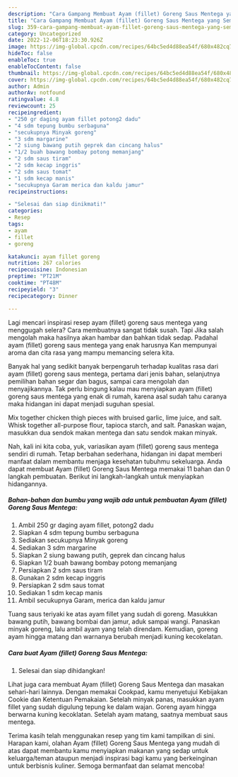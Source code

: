 ```yaml
---
description: "Cara Gampang Membuat Ayam (fillet) Goreng Saus Mentega yang Sempurna, Buat Buka Puasa}"
title: "Cara Gampang Membuat Ayam (fillet) Goreng Saus Mentega yang Sempurna, Buat Buka Puasa}"
slug: 359-cara-gampang-membuat-ayam-fillet-goreng-saus-mentega-yang-sempurna-buat-buka-puasa
category: Uncategorized
date: 2022-12-06T18:23:30.926Z
image: https://img-global.cpcdn.com/recipes/64bc5ed4d88ea54f/680x482cq70/ayam-fillet-goreng-saus-mentega-foto-resep-utama.jpg
hideToc: false
enableToc: true
enableTocContent: false
thumbnail: https://img-global.cpcdn.com/recipes/64bc5ed4d88ea54f/680x482cq70/ayam-fillet-goreng-saus-mentega-foto-resep-utama.jpg
cover: https://img-global.cpcdn.com/recipes/64bc5ed4d88ea54f/680x482cq70/ayam-fillet-goreng-saus-mentega-foto-resep-utama.jpg
author: Admin
authorAv: notfound
ratingvalue: 4.8
reviewcount: 25
recipeingredient:
- "250 gr daging ayam fillet potong2 dadu"
- "4 sdm tepung bumbu serbaguna"
- "secukupnya Minyak goreng"
- "3 sdm margarine"
- "2 siung bawang putih geprek dan cincang halus"
- "1/2 buah bawang bombay potong memanjang"
- "2 sdm saus tiram"
- "2 sdm kecap inggris"
- "2 sdm saus tomat"
- "1 sdm kecap manis"
- "secukupnya Garam merica dan kaldu jamur"
recipeinstructions:

- "Selesai dan siap dinikmati!"
categories:
- Resep
tags:
- ayam
- fillet
- goreng

katakunci: ayam fillet goreng 
nutrition: 267 calories
recipecuisine: Indonesian
preptime: "PT21M"
cooktime: "PT48M"
recipeyield: "3"
recipecategory: Dinner

---
```



Lagi mencari inspirasi resep ayam (fillet) goreng saus mentega yang menggugah selera? Cara membuatnya sangat tidak susah. Tapi Jika salah mengolah maka hasilnya akan hambar dan bahkan tidak sedap. Padahal ayam (fillet) goreng saus mentega yang enak harusnya Kan mempunyai aroma dan cita rasa yang mampu memancing selera kita.


Banyak hal yang sedikit banyak berpengaruh terhadap kualitas rasa dari ayam (fillet) goreng saus mentega, pertama dari jenis bahan, selanjutnya pemilihan bahan segar dan bagus, sampai cara mengolah dan menyajikannya. Tak perlu bingung kalau mau menyiapkan ayam (fillet) goreng saus mentega yang enak di rumah, karena asal sudah tahu caranya maka hidangan ini dapat menjadi suguhan spesial.

Mix together chicken thigh pieces with bruised garlic, lime juice, and salt. Whisk together all-purpose flour, tapioca starch, and salt. Panaskan wajan, masukkan dua sendok makan mentega dan satu sendok makan minyak.


Nah, kali ini kita coba, yuk, variasikan ayam (fillet) goreng saus mentega sendiri di rumah. Tetap berbahan sederhana, hidangan ini dapat memberi manfaat dalam membantu menjaga kesehatan tubuhmu sekeluarga. Anda dapat membuat Ayam (fillet) Goreng Saus Mentega memakai 11 bahan dan 0 langkah pembuatan. Berikut ini langkah-langkah untuk menyiapkan hidangannya.

<!--inarticleads1-->

##### Bahan-bahan dan bumbu yang wajib ada untuk pembuatan Ayam (fillet) Goreng Saus Mentega:

1. Ambil 250 gr daging ayam fillet, potong2 dadu
1. Siapkan 4 sdm tepung bumbu serbaguna
1. Sediakan secukupnya Minyak goreng
1. Sediakan 3 sdm margarine
1. Siapkan 2 siung bawang putih, geprek dan cincang halus
1. Siapkan 1/2 buah bawang bombay potong memanjang
1. Persiapkan 2 sdm saus tiram
1. Gunakan 2 sdm kecap inggris
1. Persiapkan 2 sdm saus tomat
1. Sediakan 1 sdm kecap manis
1. Ambil secukupnya Garam, merica dan kaldu jamur


Tuang saus teriyaki ke atas ayam fillet yang sudah di goreng. Masukkan bawang putih, bawang bombai dan jamur, aduk sampai wangi. Panaskan minyak goreng, lalu ambil ayam yang telah direndam. Kemudian, goreng ayam hingga matang dan warnanya berubah menjadi kuning kecokelatan. 

<!--inarticleads2-->

##### Cara buat Ayam (fillet) Goreng Saus Mentega:


1. Selesai dan siap dihidangkan!

Lihat juga cara membuat Ayam (fillet) Goreng Saus Mentega dan masakan sehari-hari lainnya. Dengan memakai Cookpad, kamu menyetujui Kebijakan Cookie dan Ketentuan Pemakaian. Setelah minyak panas, masukkan ayam fillet yang sudah digulung tepung ke dalam wajan. Goreng ayam hingga berwarna kuning kecoklatan. Setelah ayam matang, saatnya membuat saus mentega. 

Terima kasih telah menggunakan resep yang tim kami tampilkan di sini. Harapan kami, olahan Ayam (fillet) Goreng Saus Mentega yang mudah di atas dapat membantu kamu menyiapkan makanan yang sedap untuk keluarga/teman ataupun menjadi inspirasi bagi kamu yang berkeinginan untuk berbisnis kuliner. Semoga bermanfaat dan selamat mencoba!
